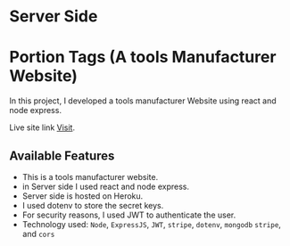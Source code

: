 # Server Side
# Portion Tags (A tools Manufacturer Website)
In this project, I developed a tools manufacturer Website using react and node express.

Live site link [Visit](https://portiontags.web.app/).

## Available Features

- This is a tools manufacturer website.
- in Server side I used react and node express.
- Server side is hosted on Heroku.
- I used dotenv to store the secret keys.
- For security reasons, I used JWT to authenticate the user.
- Technology used: `Node`, `ExpressJS`, `JWT`, `stripe`, `dotenv`, `mongodb` `stripe`, and `cors`